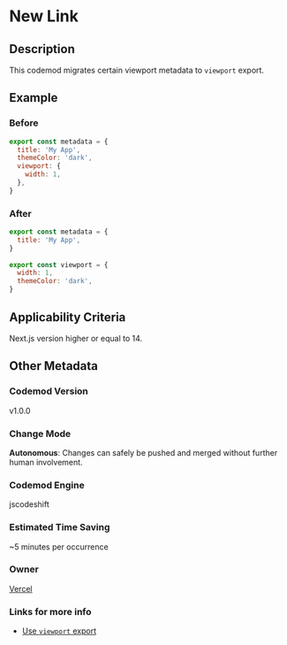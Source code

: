 # New Link

## Description

This codemod migrates certain viewport metadata to `viewport` export.

## Example

### Before

```jsx
export const metadata = {
  title: 'My App',
  themeColor: 'dark',
  viewport: {
    width: 1,
  },
}
```

### After

```jsx
export const metadata = {
  title: 'My App',
}
 
export const viewport = {
  width: 1,
  themeColor: 'dark',
}
```

## Applicability Criteria

Next.js version higher or equal to 14.

## Other Metadata

### Codemod Version

v1.0.0

### Change Mode

**Autonomous**: Changes can safely be pushed and merged without further human involvement.

### **Codemod Engine**

jscodeshift

### Estimated Time Saving

~5 minutes per occurrence

### Owner

[Vercel](https://github.com/vercel)

### Links for more info

-   [Use `viewport` export](https://nextjs.org/docs/pages/building-your-application/upgrading/codemods#use-viewport-export)
